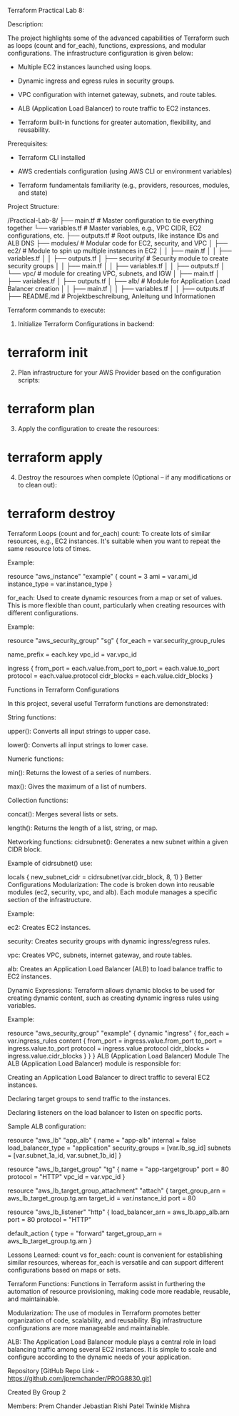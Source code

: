 Terraform Practical Lab 8:

Description:

The project highlights some of the advanced capabilities of Terraform such as loops (count and for_each), functions, expressions, and modular configurations. The infrastructure configuration is given below:

* Multiple EC2 instances launched using loops.

* Dynamic ingress and egress rules in security groups.

* VPC configuration with internet gateway, subnets, and route tables.

* ALB (Application Load Balancer) to route traffic to EC2 instances.

* Terraform built-in functions for greater automation, flexibility, and reusability.

Prerequisites:

* Terraform CLI installed

* AWS credentials configuration (using AWS CLI or environment variables)

* Terraform fundamentals familiarity (e.g., providers, resources, modules, and state) 

Project Structure:

/Practical-Lab-8/
  ├── main.tf                # Master configuration to tie everything together
  └── variables.tf           # Master variables, e.g., VPC CIDR, EC2 configurations, etc.
├── outputs.tf             # Root outputs, like instance IDs and ALB DNS
  ├── modules/               # Modular code for EC2, security, and VPC
│   ├── ec2/               # Module to spin up multiple instances in EC2
  │   │   ├── main.tf
  │   │   ├── variables.tf
  │   │   ├── outputs.tf
│   ├── security/      # Security module to create security groups
  │   │   ├── main.tf
  │   │   ├── variables.tf
  │   │   ├── outputs.tf
│   └── vpc/          # module for creating VPC, subnets, and IGW
  │       ├── main.tf
  │       ├── variables.tf
  │       ├── outputs.tf
│   ├── alb/               # Module for Application Load Balancer creation
  │   │   ├── main.tf
  │   │   ├── variables.tf
  │   │   ├── outputs.tf
├── README.md              # Projektbeschreibung, Anleitung und Informationen

Terraform commands to execute:

1. Initialize Terraform Configurations in backend:

# terraform init

2. Plan infrastructure for your AWS Provider based on the configuration scripts:

# terraform plan

3. Apply the configuration to create the resources:

# terraform apply

4. Destroy the resources when complete (Optional – if any modifications or to clean out):

# terraform destroy

Terraform Loops (count and for_each)
count: To create lots of similar resources, e.g., EC2 instances. It's suitable when you want to repeat the same resource lots of times.

Example:

resource "aws_instance" "example" {
  count         = 3
ami           = var.ami_id
  instance_type = var.instance_type
}

for_each: Used to create dynamic resources from a map or set of values. This is more flexible than count, particularly when creating resources with different configurations.

Example:

resource "aws_security_group" "sg" {
  for_each = var.security_group_rules

  name_prefix = each.key
  vpc_id      = var.vpc_id

  ingress {
from_port   = each.value.from_port
    to_port     = each.value.to_port
    protocol    = each.value.protocol
    cidr_blocks = each.value.cidr_blocks
  }

Functions in Terraform Configurations

In this project, several useful Terraform functions are demonstrated:

String functions:

upper(): Converts all input strings to upper case.

lower(): Converts all input strings to lower case.

Numeric functions:

min(): Returns the lowest of a series of numbers.

max(): Gives the maximum of a list of numbers.

Collection functions:

concat(): Merges several lists or sets.

length(): Returns the length of a list, string, or map.

Networking functions:
cidrsubnet(): Generates a new subnet within a given CIDR block.

Example of cidrsubnet() use:

locals {
  new_subnet_cidr = cidrsubnet(var.cidr_block, 8, 1)
}
Better Configurations
Modularization: The code is broken down into reusable modules (ec2, security, vpc, and alb). Each module manages a specific section of the infrastructure.

Example:

ec2: Creates EC2 instances.

security: Creates security groups with dynamic ingress/egress rules.

vpc: Creates VPC, subnets, internet gateway, and route tables.

alb: Creates an Application Load Balancer (ALB) to load balance traffic to EC2 instances.

Dynamic Expressions: Terraform allows dynamic blocks to be used for creating dynamic content, such as creating dynamic ingress rules using variables.

Example:

resource "aws_security_group" "example" {
  dynamic "ingress" {
    for_each = var.ingress_rules
content {
      from_port   = ingress.value.from_port
      to_port     = ingress.value.to_port
      protocol    = ingress.value.protocol
      cidr_blocks = ingress.value.cidr_blocks
    }
  }
}
ALB (Application Load Balancer) Module
The ALB (Application Load Balancer) module is responsible for:

Creating an Application Load Balancer to direct traffic to several EC2 instances.

Declaring target groups to send traffic to the instances.

Declaring listeners on the load balancer to listen on specific ports.

Sample ALB configuration:

resource "aws_lb" "app_alb" {
  name               = "app-alb"
  internal           = false
load_balancer_type = "application"
  security_groups    = [var.lb_sg_id]
  subnets            = [var.subnet_1a_id, var.subnet_1b_id]
}

resource "aws_lb_target_group" "tg" {
  name     = "app-targetgroup"
  port     = 80
  protocol = "HTTP"
  vpc_id   = var.vpc_id
}

resource "aws_lb_target_group_attachment" "attach" {
  target_group_arn = aws_lb_target_group.tg.arn
target_id        = var.instance_id
port             = 80

resource "aws_lb_listener" "http" {
  load_balancer_arn = aws_lb.app_alb.arn
  port              = 80
  protocol          = "HTTP"

  default_action {
type             = "forward"
    target_group_arn = aws_lb_target_group.tg.arn
  }

Lessons Learned:
count vs for_each: count is convenient for establishing similar resources, whereas for_each is versatile and can support different configurations based on maps or sets.

Terraform Functions: Functions in Terraform assist in furthering the automation of resource provisioning, making code more readable, reusable, and maintainable.

Modularization: The use of modules in Terraform promotes better organization of code, scalability, and reusability. Big infrastructure configurations are more manageable and maintainable.

ALB: The Application Load Balancer module plays a central role in load balancing traffic among several EC2 instances. It is simple to scale and configure according to the dynamic needs of your application.

Repository
[GitHub Repo Link - https://github.com/jpremchander/PROG8830.git]

Created By
Group 2

Members:
Prem Chander Jebastian
Rishi Patel
Twinkle Mishra